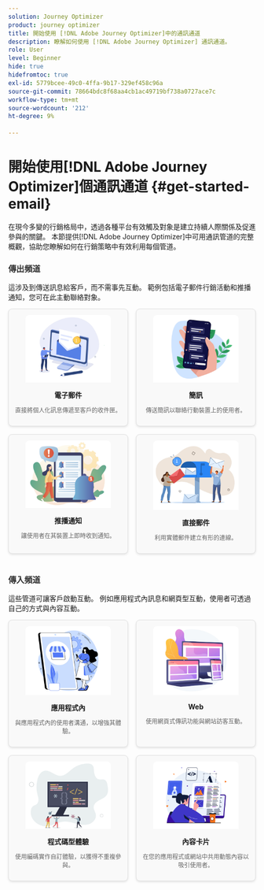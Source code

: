 ```yaml
---
solution: Journey Optimizer
product: journey optimizer
title: 開始使用 [!DNL Adobe Journey Optimizer]中的通訊通道
description: 瞭解如何使用 [!DNL Adobe Journey Optimizer] 通訊通道。
role: User
level: Beginner
hide: true
hidefromtoc: true
exl-id: 5779bcee-49c0-4ffa-9b17-329ef458c96a
source-git-commit: 78664bdc8f68aa4cb1ac49719bf738a0727ace7c
workflow-type: tm+mt
source-wordcount: '212'
ht-degree: 9%

---
```


# 開始使用[!DNL Adobe Journey Optimizer]個通訊通道 {#get-started-email}

在現今多變的行銷格局中，透過各種平台有效觸及對象是建立持續人際關係及促進參與的關鍵。 本節提供[!DNL Adobe Journey Optimizer]中可用通訊管道的完整概觀，協助您瞭解如何在行銷策略中有效利用每個管道。

<!-- Outbound Channels Section -->
<div style="margin-bottom: 40px;">
    <h3 style="margin-bottom: 16px; color: #333;">傳出頻道</h3>
    <p>這涉及到傳送訊息給客戶，而不需事先互動。 範例包括電子郵件行銷活動和推播通知，您可在此主動聯絡對象。
</p>
    <div style="display: grid; grid-template-columns: repeat(auto-fit, minmax(160px, 1fr)); gap: 16px;">
        <!-- Card 1: Email -->
        <div style="border: 1px solid #e0e0e0; border-radius: 8px; padding: 12px; text-align: center; background-color: #f9f9f9; box-shadow: 0 2px 4px rgba(0,0,0,0.1);">
            <a href="../email/get-started-email.md"><img src="assets/do-not-localize/email.png" alt="電子郵件" style="width: 80%; border-radius: 8px 8px 0 0;"></a>
            <h4 style="margin: 12px 0 8px;">電子郵件</h4>
            <p style="font-size: 12px; color: #666;">直接將個人化訊息傳遞至客戶的收件匣。</p>
        </div>
        <!-- Card 2: SMS -->
        <div style="border: 1px solid #e0e0e0; border-radius: 8px; padding: 12px; text-align: center; background-color: #f9f9f9; box-shadow: 0 2px 4px rgba(0,0,0,0.1);">
            <a href="../sms/get-started-sms.md"><img src="assets/do-not-localize/sms.png" alt="簡訊" style="width: 80%; border-radius: 8px 8px 0 0;"></a>
            <h4 style="margin: 12px 0 8px;">簡訊</h4>
            <p style="font-size: 12px; color: #666;">傳送簡訊以聯絡行動裝置上的使用者。</p>
        </div>
        <!-- Card 3: Push Notification -->
        <div style="border: 1px solid #e0e0e0; border-radius: 8px; padding: 12px; text-align: center; background-color: #f9f9f9; box-shadow: 0 2px 4px rgba(0,0,0,0.1);">
            <a href="../push/get-started-push.md"><img src="assets/do-not-localize/push.png" alt="推播通知" style="width: 80%; border-radius: 8px 8px 0 0;"></a>
            <h4 style="margin: 12px 0 8px;">推播通知</h4>
            <p style="font-size: 12px; color: #666;">讓使用者在其裝置上即時收到通知。</p>
        </div>
        <!-- Card 4: Direct Mail -->
        <div style="border: 1px solid #e0e0e0; border-radius: 8px; padding: 12px; text-align: center; background-color: #f9f9f9; box-shadow: 0 2px 4px rgba(0,0,0,0.1);">
            <a href="../direct-mail/get-started-direct-mail.md"><img src="assets/do-not-localize/direct-mail.jpg" alt="直接郵件" style="width: 80%; border-radius: 8px 8px 0 0;"></a>
            <h4 style="margin: 12px 0 8px;">直接郵件</h4>
            <p style="font-size: 12px; color: #666;">利用實體郵件建立有形的連線。</p>
        </div>
    </div>
</div>

<!-- Inbound Channels Section -->
<div>
    <h3 style="margin-bottom: 16px; color: #333;">傳入頻道</h3>
    <p>這些管道可讓客戶啟動互動。 例如應用程式內訊息和網頁型互動，使用者可透過自己的方式與內容互動。</p>
    <div style="display: grid; grid-template-columns: repeat(auto-fit, minmax(160px, 1fr)); gap: 16px;">
        <!-- Card 1: In-app -->
        <div style="border: 1px solid #e0e0e0; border-radius: 8px; padding: 12px; text-align: center; background-color: #f9f9f9; box-shadow: 0 2px 4px rgba(0,0,0,0.1);">
            <a href="../in-app/get-started-in-app.md"><img src="assets/do-not-localize/inapp.jpg" alt="應用程式內" style="width: 80%; border-radius: 8px 8px 0 0;"></a>
            <h4 style="margin: 12px 0 8px;">應用程式內</h4>
            <p style="font-size: 12px; color: #666;">與應用程式內的使用者溝通，以增強其體驗。</p>
        </div>
        <!-- Card 2: Web -->
        <div style="border: 1px solid #e0e0e0; border-radius: 8px; padding: 12px; text-align: center; background-color: #f9f9f9; box-shadow: 0 2px 4px rgba(0,0,0,0.1);">
            <a href="../web/get-started-web.md"><img src="assets/do-not-localize/web.jpg" alt="Web" style="width: 80%; border-radius: 8px 8px 0 0;"></a>
            <h4 style="margin: 12px 0 8px;">Web</h4>
            <p style="font-size: 12px; color: #666;">使用網頁式傳訊功能與網站訪客互動。</p>
        </div>
        <!-- Card 3: Code-based Experience -->
        <div style="border: 1px solid #e0e0e0; border-radius: 8px; padding: 12px; text-align: center; background-color: #f9f9f9; box-shadow: 0 2px 4px rgba(0,0,0,0.1);">
            <a href="../code-based/get-started-code-based.md"><img src="assets/do-not-localize/code.png" alt="程式碼型體驗" style="width: 80%; border-radius: 8px 8px 0 0;"></a>
            <h4 style="margin: 12px 0 8px;">程式碼型體驗</h4>
            <p style="font-size: 12px; color: #666;">使用編碼實作自訂體驗，以獲得不重複參與。</p>
        </div>
        <!-- Card 4: Content Cards -->
        <div style="border: 1px solid #e0e0e0; border-radius: 8px; padding: 12px; text-align: center; background-color: #f9f9f9; box-shadow: 0 2px 4px rgba(0,0,0,0.1);">
            <a href="../content-card/get-started-content-card.md"><img src="assets/do-not-localize/cards.png" alt="內容卡片" style="width: 80%; border-radius: 8px 8px 0 0;"></a>
            <h4 style="margin: 12px 0 8px;">內容卡片</h4>
            <p style="font-size: 12px; color: #666;">在您的應用程式或網站中共用動態內容以吸引使用者。</p>
        </div>
    </div>
</div>